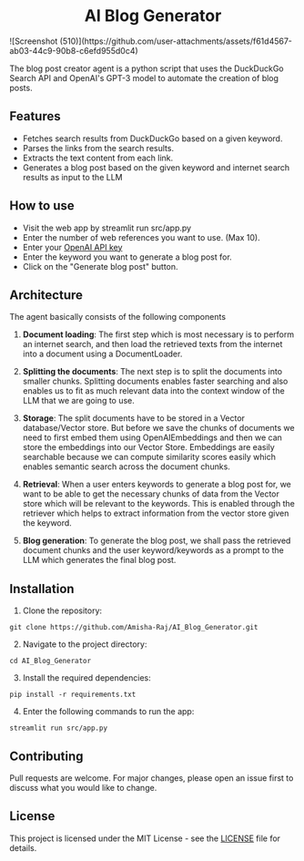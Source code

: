 <h1 align="center">AI Blog Generator</h1>
![Screenshot (510)](https://github.com/user-attachments/assets/f61d4567-ab03-44c9-90b8-c6efd955d0c4)



The blog post creator agent is a python script that uses the DuckDuckGo Search API and OpenAI's GPT-3 model to automate the creation of blog posts.



## Features
- Fetches search results from DuckDuckGo based on a given keyword.
- Parses the links from the search results.
- Extracts the text content from each link.
- Generates a blog post based on the given keyword and internet search results as input to the LLM

## How to use
- Visit the web app by streamlit run src/app.py
- Enter the number of web references you want to use. (Max 10).
- Enter your [OpenAI API key](https://platform.openai.com/api-keys)
- Enter the keyword you want to generate a blog post for.
- Click on the "Generate blog post" button.

## Architecture
The agent basically consists of the following components

1. **Document loading**: The first step which is most necessary is to perform an internet search, and then load the retrieved texts from the internet into a document using a DocumentLoader. 
2. **Splitting the documents**: The next step is to split the documents into smaller chunks. Splitting documents enables faster searching and also enables us to fit as much relevant data into the context window of the LLM that we are going to use.
3. **Storage**: The split documents have to be stored in a Vector database/Vector store. But before we save the chunks of documents we need to first embed them using OpenAIEmbeddings and then we can store the embeddings into our Vector Store. Embeddings are easily searchable because we can compute similarity scores easily which enables semantic search across the document chunks.


4. **Retrieval**: When  a user enters keywords to generate a blog post for, we want to be able to get the necessary chunks of data from the Vector store which will be relevant to the keywords. This is enabled through the retriever which helps to extract information from the vector store given the keyword.
5. **Blog generation**: To generate the blog post, we shall pass the retrieved document chunks and the user keyword/keywords as a prompt to the LLM which generates the final blog post.


## Installation

1. Clone the repository:
```
git clone https://github.com/Amisha-Raj/AI_Blog_Generator.git
```
2. Navigate to the project directory:
```
cd AI_Blog_Generator
```
3. Install the required dependencies:
```
pip install -r requirements.txt
```
4. Enter the following commands to run the app:
```
streamlit run src/app.py
```

## Contributing
Pull requests are welcome. For major changes, please open an issue first to discuss what you would like to change.

## License
This project is licensed under the MIT License - see the [LICENSE](LICENSE) file for details.
